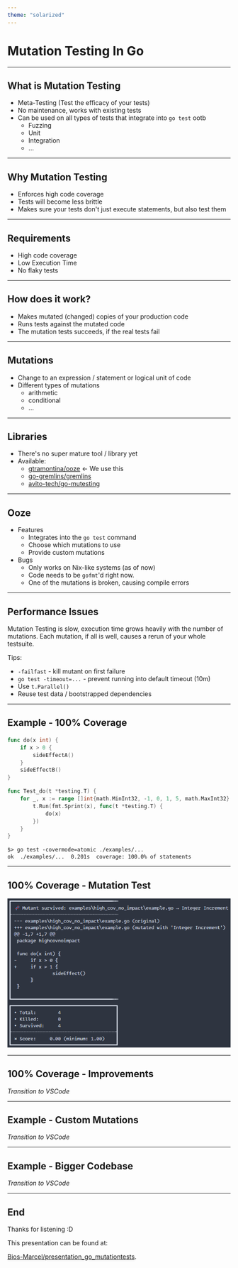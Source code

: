 ```yaml
---
theme: "solarized"
---
```


<style type="text/css">
	p { text-align: left; }
	code {
		max-height: 100% !important;
	}
</style>

# Mutation Testing In Go

---

## What is Mutation Testing

* Meta-Testing (Test the efficacy of your tests)
* No maintenance, works with existing tests
* Can be used on all types of tests that integrate into `go test` ootb
  * Fuzzing
  * Unit
  * Integration
  * ...

---

## Why Mutation Testing

* Enforces high code coverage
* Tests will become less brittle
* Makes sure your tests don't just execute statements, but also test them

---

## Requirements

* High code coverage
* Low Execution Time
* No flaky tests

---

## How does it work?

* Makes mutated (changed) copies of your production code
* Runs tests against the mutated code
* The mutation tests succeeds, if the real tests fail

---

## Mutations

* Change to an expression / statement or logical unit of code
* Different types of mutations
  * arithmetic
  * conditional
  * ...

---

## Libraries

* There's no super mature tool / library yet
* Available:
  * [gtramontina/ooze](https://github.com/gtramontina/ooze) <- We use this
  * [go-gremlins/gremlins](https://github.com/go-gremlins/gremlins)
  * [avito-tech/go-mutesting](https://github.com/avito-tech/go-mutesting)

---

## Ooze

* Features
  * Integrates into the `go test` command
  * Choose which mutations to use
  * Provide custom mutations
* Bugs
  * Only works on Nix-like systems (as of now)
  * Code needs to be `gofmt`'d right now.
  * One of the mutations is broken, causing compile errors 

---

## Performance Issues

Mutation Testing is slow, execution time grows heavily with the number of mutations.
Each mutation, if all is well, causes a rerun of your whole testsuite.

Tips:
* `-failfast` - kill mutant on first failure
* `go test -timeout=...` - prevent running into default timeout (10m)
* Use `t.Parallel()`
* Reuse test data / bootstrapped dependencies

---

## Example - 100% Coverage

```go
func do(x int) {
	if x > 0 {
		sideEffectA()
	}
	sideEffectB()
}
```

```go
func Test_do(t *testing.T) {
	for _, x := range []int{math.MinInt32, -1, 0, 1, 5, math.MaxInt32} {
		t.Run(fmt.Sprint(x), func(t *testing.T) {
			do(x)
		})
	}
}
```

```shell
$> go test -covermode=atomic ./examples/...
ok  ./examples/...  0.201s  coverage: 100.0% of statements
```

---

## 100% Coverage - Mutation Test 

<div>
    <img src="/media/100_percent_output.png"/>
</div>

---

## 100% Coverage - Improvements

*Transition to VSCode*


---

## Example - Custom Mutations

*Transition to VSCode*

---

## Example - Bigger Codebase

*Transition to VSCode*

---

## End

Thanks for listening :D

This presentation can be found at:

[Bios-Marcel/presentation_go_mutationtests](https://github.com/Bios-Marcel/presentation_go_mutationtests).
